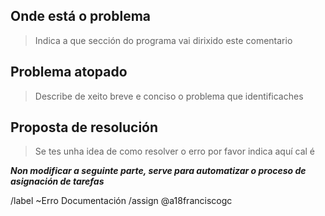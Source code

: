 ## Onde está o problema

> Indica a que sección do programa vai dirixido este comentario

## Problema atopado

> Describe de xeito breve e conciso o problema que identificaches

## Proposta de resolución

> Se tes unha idea de como resolver o erro por favor indica aquí cal é


***Non modificar a seguinte parte, serve para automatizar o proceso de asignación de tarefas***

/label ~Erro Documentación
/assign @a18franciscogc
